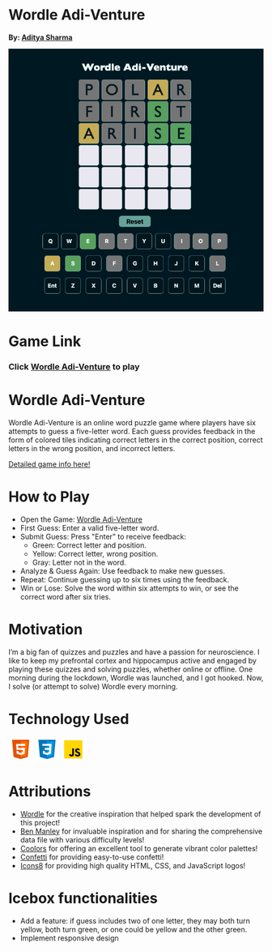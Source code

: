 # **Wordle Adi-Venture**
**By: [Aditya Sharma](https://www.linkedin.com/in/aditya-sharma-3a0b6a190/)**

![Wordle Adi-Venture](./images/wordle-adi-venture.png) 


# **Game Link**
### Click **[Wordle Adi-Venture](https://techbyadi.github.io/wordle/)** to play 

# **Wordle Adi-Venture**

Wordle Adi-Venture is an online word puzzle game where players have six attempts to guess a five-letter word. Each guess provides feedback in the form of colored tiles indicating correct letters in the correct position, correct letters in the wrong position, and incorrect letters.

[Detailed game info here!](https://en.wikipedia.org/wiki/Wordle)

# **How to Play**

* Open the Game: [Wordle Adi-Venture](https://techbyadi.github.io/wordle/)
* First Guess: Enter a valid five-letter word.
* Submit Guess: Press "Enter" to receive feedback:
  * Green: Correct letter and position.
  * Yellow: Correct letter, wrong position.
  * Gray: Letter not in the word.
* Analyze & Guess Again: Use feedback to make new guesses.
* Repeat: Continue guessing up to six times using the feedback.
* Win or Lose: Solve the word within six attempts to win, or see the correct word after six tries.


# Motivation

I’m a big fan of quizzes and puzzles and have a passion for neuroscience. I like to keep my prefrontal cortex and hippocampus active and engaged by playing these quizzes and solving puzzles, whether online or offline. One morning during the lockdown, Wordle was launched, and I got hooked. Now, I solve (or attempt to solve) Wordle every morning.


# Technology Used 

![html](./images/html.png) 
![css](./images/css.png)
![js](./images/java-script.png)


# Attributions

* [Wordle](https://www.nytimes.com/games/wordle/index.html) for the creative inspiration that helped spark the development of this project!
* [Ben Manley](https://github.com/ManliestBen) for invaluable inspiration and for sharing the comprehensive data file with various difficulty levels!
* [Coolors](https://coolors.co/) for offering an excellent tool to generate vibrant color palettes!
* [Confetti](https://github.com/SEI-Remote/confetti) for providing easy-to-use confetti!
* [Icons8](https://icons8.com/icons) for providing high quality HTML, CSS, and JavaScript logos!


# Icebox functionalities

*  Add a feature: if guess includes two of one letter, they may both turn yellow, both turn green, or one could be yellow and the other green.
* Implement responsive design


